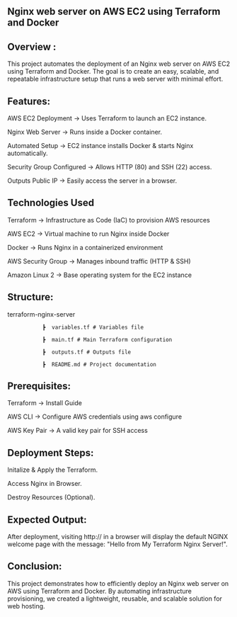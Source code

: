 ##  Nginx web server on AWS EC2 using Terraform and Docker


##  Overview :

 This project automates the deployment of an Nginx web server on AWS EC2 using Terraform and Docker. The goal is to create an easy, scalable, and repeatable infrastructure setup that runs a web server with minimal effort.


##  Features:

 AWS EC2 Deployment → Uses Terraform to launch an EC2 instance.
 
 Nginx Web Server → Runs inside a Docker container.
 
 Automated Setup → EC2 instance installs Docker & starts Nginx automatically.
 
 Security Group Configured → Allows HTTP (80) and SSH (22) access.
 
 Outputs Public IP → Easily access the server in a browser.
 

## Technologies Used

 Terraform → Infrastructure as Code (IaC) to provision AWS resources

 AWS EC2 → Virtual machine to run Nginx inside Docker

 Docker → Runs Nginx in a containerized environment

 AWS Security Group → Manages inbound traffic (HTTP & SSH)

 Amazon Linux 2 → Base operating system for the EC2 instance
 

##  Structure:

 terraform-nginx-server
 
               ┣  variables.tf # Variables file
               
               ┣  main.tf # Main Terraform configuration 
               
               ┣  outputs.tf # Outputs file 
               
               ┣  README.md # Project documentation       


## Prerequisites:

 Terraform → Install Guide

 AWS CLI → Configure AWS credentials using aws configure

 AWS Key Pair → A valid key pair for SSH access               


##  Deployment Steps:

 Initalize & Apply the Terraform.
 
 Access Nginx in Browser.

 Destroy Resources (Optional).


##  Expected Output:

 After deployment, visiting http://<EC2-PUBLIC-IP> in a browser will display the default NGINX welcome page with the message: "Hello from My Terraform Nginx Server!".


## Conclusion:

 This project demonstrates how to efficiently deploy an Nginx web server on AWS using Terraform and Docker. By automating infrastructure provisioning, we created a lightweight, reusable, and scalable solution for web hosting.
 
 
